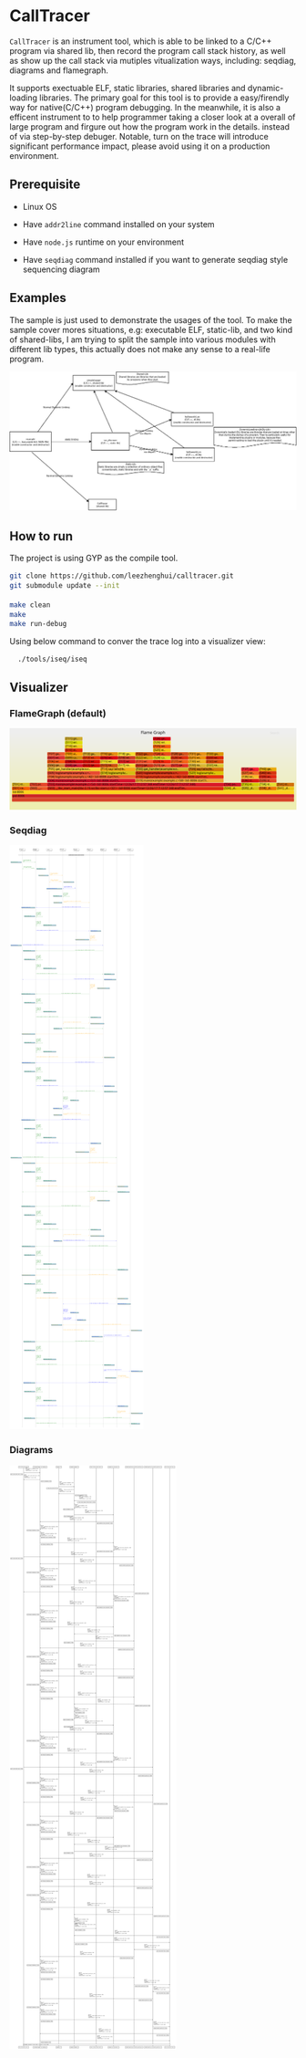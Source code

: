 # CallTracer

`CallTracer` is an instrument tool, which is able to be linked to a C/C++ program via shared lib, then record the program call stack history, as well as show up the call stack via mutiples vitualization ways, including: seqdiag, diagrams and flamegraph. 

It supports exectuable ELF, static libraries, shared libraries and dynamic-loading libraries. The primary goal for this tool is to provide a easy/firendly way for native(C/C++) program debugging. In the meanwhile, it is also a efficent instrument to to help programmer taking a closer look at a overall of large program and firgure out how the program work in the details.  instead of via step-by-step debuger. Notable, turn on the trace will introduce significant performance impact,  please avoid using it on a production environment. 

## Prerequisite

- Linux OS

- Have `addr2line` command installed on your system

- Have `node.js` runtime on your environment

- Have `seqdiag` command installed if you want to generate seqdiag style sequencing diagram

## Examples

The sample is just used to demonstrate the usages of the tool. To make the sample cover mores situations, e.g: executable ELF, static-lib, and two kind of shared-libs, I am trying to split the sample into various modules with different lib types, this actually does not make any sense to a real-life program.

![Sample Components](./docs/example-design.jpeg)


## How to run

The project is using GYP as the compile tool.

```sh
git clone https://github.com/leezhenghui/calltracer.git 
git submodule update --init

make clean
make 
make run-debug 

```

Using below command to conver the trace log into a visualizer view:

```
  ./tools/iseq/iseq

```

## Visualizer 

### FlameGraph (default)

![FlameGraph Example](./docs/flamegraph.svg)

### Seqdiag

![Seqdiag Example](./docs/seqdiag.png)


### Diagrams 

![Diagrams Example](./docs/diagrams.svg)
